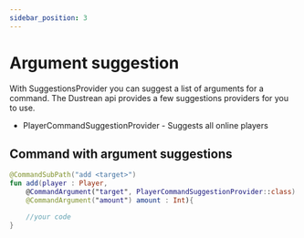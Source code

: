 ```yaml
---
sidebar_position: 3
---
```


# Argument suggestion

With SuggestionsProvider you can suggest a list of arguments for a command.
The Dustrean api provides a few suggestions providers for you to use.

- PlayerCommandSuggestionProvider - Suggests all online players

## Command with argument suggestions

```kotlin
@CommandSubPath("add <target>")
fun add(player : Player,
	@CommandArgument("target", PlayerCommandSuggestionProvider::class) target : Player,
	@CommandArgument("amount") amount : Int){

	//your code
}
```
